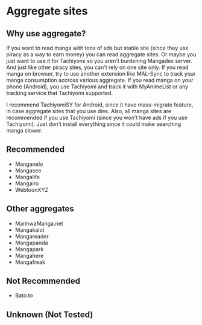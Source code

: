 # Aggregate sites
## Why use aggregate?
If you want to read manga with tons of ads but stable site (since they use piracy as a way to earn money) you can read aggregate sites. Or maybe you just want to use it for Tachiyomi so you aren't burdening Mangadex server. And just like other piracy sites, you can't rely on one site only. If you read manga on browser, try to use another extension like MAL-Sync to track your manga consumption accross various aggregate. If you read manga on your phone (Android), you use Tachiyomi and track it with MyAnimeList or any tracking service that Tachiyomi supported. 

I recommend TachiyomiSY for Android, since it have mass-migrate feature, in case aggregate sites that you use dies. Also, all manga sites are recommended if you use Tachiyomi (since you won't have ads if you use Tachiyomi). Just don't install everything since it could make searching manga slower.
## Recommended
* Manganelo
* Mangasee
* Mangalife
* Mangairo
* WebtoonXYZ
## Other aggregates
* ManhwaManga.net
* Mangakalot
* Mangareader
* Mangapanda
* Mangapark
* Mangahere
* Mangafreak
## Not Recommended
* Bato.to
## Unknown (Not Tested)
